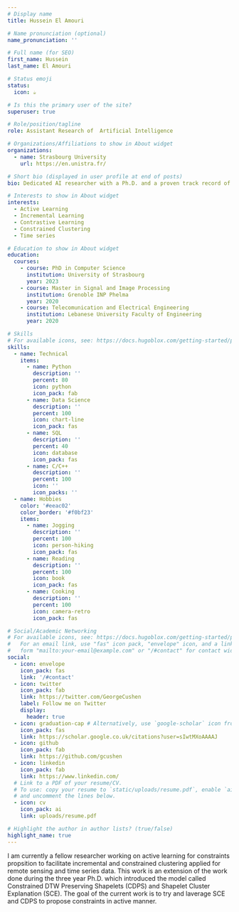 ```yaml
---
# Display name
title: Hussein El Amouri

# Name pronunciation (optional)
name_pronunciation: ''

# Full name (for SEO)
first_name: Hussein
last_name: El Amouri

# Status emoji
status:
  icon: ☕️

# Is this the primary user of the site?
superuser: true

# Role/position/tagline
role: Assistant Research of  Artificial Intelligence

# Organizations/Affiliations to show in About widget
organizations:
  - name: Strasbourg University
    url: https://en.unistra.fr/

# Short bio (displayed in user profile at end of posts)
bio: Dedicated AI researcher with a Ph.D. and a proven track record of publications, driven to apply and investigate cutting-edge technology to world challenges.

# Interests to show in About widget
interests:
  - Active Learning
  - Incremental Learning
  - Contrastive Learning
  - Constrained Clustering
  - Time series

# Education to show in About widget
education:
  courses:
    - course: PhD in Computer Science
      institution: University of Strasbourg
      year: 2023
    - course: Master in Signal and Image Processing
      institution: Grenoble INP Phelma
      year: 2020
    - course: Telecomunication and Electrical Engineering
      institution: Lebanese University Faculty of Engineering
      year: 2020

# Skills
# For available icons, see: https://docs.hugoblox.com/getting-started/page-builder/#icons
skills:
  - name: Technical
    items:
      - name: Python
        description: ''
        percent: 80
        icon: python
        icon_pack: fab
      - name: Data Science
        description: ''
        percent: 100
        icon: chart-line
        icon_pack: fas
      - name: SQL
        description: ''
        percent: 40
        icon: database
        icon_pack: fas
      - name: C/C++
        description: ''
        percent: 100
        icon: ''
        icon_packs: ''
  - name: Hobbies
    color: '#eeac02'
    color_border: '#f0bf23'
    items:
      - name: Jogging
        description: ''
        percent: 100
        icon: person-hiking
        icon_pack: fas
      - name: Reading
        description: ''
        percent: 100
        icon: book
        icon_pack: fas
      - name: Cooking
        description: ''
        percent: 100
        icon: camera-retro
        icon_pack: fas

# Social/Academic Networking
# For available icons, see: https://docs.hugoblox.com/getting-started/page-builder/#icons
#   For an email link, use "fas" icon pack, "envelope" icon, and a link in the
#   form "mailto:your-email@example.com" or "/#contact" for contact widget.
social:
  - icon: envelope
    icon_pack: fas
    link: '/#contact'
  - icon: twitter
    icon_pack: fab
    link: https://twitter.com/GeorgeCushen
    label: Follow me on Twitter
    display:
      header: true
  - icon: graduation-cap # Alternatively, use `google-scholar` icon from `ai` icon pack
    icon_pack: fas
    link: https://scholar.google.co.uk/citations?user=sIwtMXoAAAAJ
  - icon: github
    icon_pack: fab
    link: https://github.com/gcushen
  - icon: linkedin
    icon_pack: fab
    link: https://www.linkedin.com/
  # Link to a PDF of your resume/CV.
  # To use: copy your resume to `static/uploads/resume.pdf`, enable `ai` icons in `params.yaml`,
  # and uncomment the lines below.
  - icon: cv
    icon_pack: ai
    link: uploads/resume.pdf

# Highlight the author in author lists? (true/false)
highlight_name: true
---
```


I am currently a fellow researcher working on active learning for constraints propsition to facilitate incremental and constrained clustering applied for remote sensing and time series data. This work is an extension of the work done during the three year Ph.D. which introduced the model called Constrained DTW Preserving Shapelets (CDPS) and Shapelet Cluster Explanation (SCE). The goal of the current work is to try and laverage SCE and CDPS to propose constraints in active manner.


